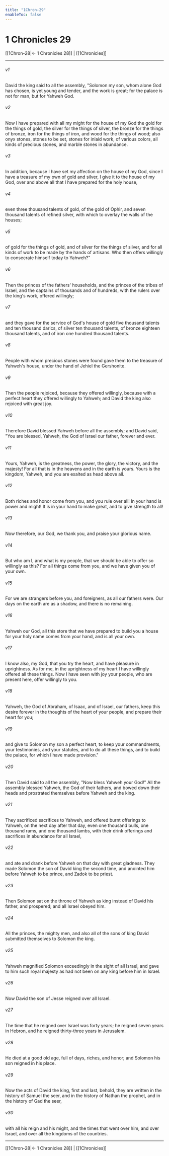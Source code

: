 ```yaml
---
title: "1Chron-29"
enableToc: false
---
```


# 1 Chronicles 29

[[1Chron-28|← 1 Chronicles 28]] | [[1Chronicles]]
***



###### v1 
David the king said to all the assembly, "Solomon my son, whom alone God has chosen, is yet young and tender, and the work is great; for the palace is not for man, but for Yahweh God. 

###### v2 
Now I have prepared with all my might for the house of my God the gold for the things of gold, the silver for the things of silver, the bronze for the things of bronze, iron for the things of iron, and wood for the things of wood; also onyx stones, stones to be set, stones for inlaid work, of various colors, all kinds of precious stones, and marble stones in abundance. 

###### v3 
In addition, because I have set my affection on the house of my God, since I have a treasure of my own of gold and silver, I give it to the house of my God, over and above all that I have prepared for the holy house, 

###### v4 
even three thousand talents of gold, of the gold of Ophir, and seven thousand talents of refined silver, with which to overlay the walls of the houses; 

###### v5 
of gold for the things of gold, and of silver for the things of silver, and for all kinds of work to be made by the hands of artisans. Who then offers willingly to consecrate himself today to Yahweh?" 

###### v6 
Then the princes of the fathers' households, and the princes of the tribes of Israel, and the captains of thousands and of hundreds, with the rulers over the king's work, offered willingly; 

###### v7 
and they gave for the service of God's house of gold five thousand talents and ten thousand darics, of silver ten thousand talents, of bronze eighteen thousand talents, and of iron one hundred thousand talents. 

###### v8 
People with whom precious stones were found gave them to the treasure of Yahweh's house, under the hand of Jehiel the Gershonite. 

###### v9 
Then the people rejoiced, because they offered willingly, because with a perfect heart they offered willingly to Yahweh; and David the king also rejoiced with great joy. 

###### v10 
Therefore David blessed Yahweh before all the assembly; and David said, "You are blessed, Yahweh, the God of Israel our father, forever and ever. 

###### v11 
Yours, Yahweh, is the greatness, the power, the glory, the victory, and the majesty! For all that is in the heavens and in the earth is yours. Yours is the kingdom, Yahweh, and you are exalted as head above all. 

###### v12 
Both riches and honor come from you, and you rule over all! In your hand is power and might! It is in your hand to make great, and to give strength to all! 

###### v13 
Now therefore, our God, we thank you, and praise your glorious name. 

###### v14 
But who am I, and what is my people, that we should be able to offer so willingly as this? For all things come from you, and we have given you of your own. 

###### v15 
For we are strangers before you, and foreigners, as all our fathers were. Our days on the earth are as a shadow, and there is no remaining. 

###### v16 
Yahweh our God, all this store that we have prepared to build you a house for your holy name comes from your hand, and is all your own. 

###### v17 
I know also, my God, that you try the heart, and have pleasure in uprightness. As for me, in the uprightness of my heart I have willingly offered all these things. Now I have seen with joy your people, who are present here, offer willingly to you. 

###### v18 
Yahweh, the God of Abraham, of Isaac, and of Israel, our fathers, keep this desire forever in the thoughts of the heart of your people, and prepare their heart for you; 

###### v19 
and give to Solomon my son a perfect heart, to keep your commandments, your testimonies, and your statutes, and to do all these things, and to build the palace, for which I have made provision." 

###### v20 
Then David said to all the assembly, "Now bless Yahweh your God!" All the assembly blessed Yahweh, the God of their fathers, and bowed down their heads and prostrated themselves before Yahweh and the king. 

###### v21 
They sacrificed sacrifices to Yahweh, and offered burnt offerings to Yahweh, on the next day after that day, even one thousand bulls, one thousand rams, and one thousand lambs, with their drink offerings and sacrifices in abundance for all Israel, 

###### v22 
and ate and drank before Yahweh on that day with great gladness. They made Solomon the son of David king the second time, and anointed him before Yahweh to be prince, and Zadok to be priest. 

###### v23 
Then Solomon sat on the throne of Yahweh as king instead of David his father, and prospered; and all Israel obeyed him. 

###### v24 
All the princes, the mighty men, and also all of the sons of king David submitted themselves to Solomon the king. 

###### v25 
Yahweh magnified Solomon exceedingly in the sight of all Israel, and gave to him such royal majesty as had not been on any king before him in Israel. 

###### v26 
Now David the son of Jesse reigned over all Israel. 

###### v27 
The time that he reigned over Israel was forty years; he reigned seven years in Hebron, and he reigned thirty-three years in Jerusalem. 

###### v28 
He died at a good old age, full of days, riches, and honor; and Solomon his son reigned in his place. 

###### v29 
Now the acts of David the king, first and last, behold, they are written in the history of Samuel the seer, and in the history of Nathan the prophet, and in the history of Gad the seer, 

###### v30 
with all his reign and his might, and the times that went over him, and over Israel, and over all the kingdoms of the countries.

***
[[1Chron-28|← 1 Chronicles 28]] | [[1Chronicles]]
